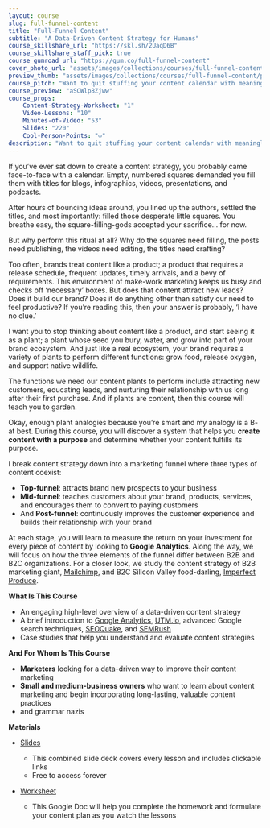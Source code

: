 ```yaml
---
layout: course
slug: full-funnel-content
title: "Full-Funnel Content"
subtitle: "A Data-Driven Content Strategy for Humans"
course_skillshare_url: "https://skl.sh/2UaqD6B"
course_skillshare_staff_pick: true
course_gumroad_url: "https://gum.co/full-funnel-content"
cover_photo_url: "assets/images/collections/courses/full-funnel-content/full-funnel-content-cover-photo.png"
preview_thumb: "assets/images/collections/courses/full-funnel-content/preview-thumb.png"
course_pitch: "Want to quit stuffing your content calendar with meaningless blogs? This course introduces a strategy that attracts customers, educates them, and nurtures them for repeat business"
course_preview: "aSCWlp8Zjww"
course_props:
    Content-Strategy-Worksheet: "1"
    Video-Lessons: "10"
    Minutes-of-Video: "53"
    Slides: "220"
    Cool-Person-Points: "∞"
description: "Want to quit stuffing your content calendar with meaningless blogs? This course introduces a content strategy that attracts customers, educates them, and nurtures them for repeat business. 10 videos, 53 minutes of video, over 200 slides, and more inside."
---
```

If you’ve ever sat down to create a content strategy, you probably came face-to-face with a calendar. Empty, numbered squares demanded you fill them with titles for blogs, infographics, videos, presentations, and podcasts.

After hours of bouncing ideas around, you lined up the authors, settled the titles, and most importantly: filled those desperate little squares. You breathe easy, the square-filling-gods accepted your sacrifice… for now.

But why perform this ritual at all? Why do the squares need filling, the posts need publishing, the videos need editing, the titles need crafting?

Too often, brands treat content like a product; a product that requires a release schedule, frequent updates, timely arrivals, and a bevy of requirements. This environment of make-work marketing keeps us busy and checks off ‘necessary’ boxes. But does that content attract new leads? Does it build our brand? Does it do anything other than satisfy our need to feel productive? If you’re reading this, then your answer is probably, ‘I have no clue.’

I want you to stop thinking about content like a product, and start seeing it as a plant; a plant whose seed you bury, water, and grow into part of your brand ecosystem. And just like a real ecosystem, your brand requires a variety of plants to perform different functions: grow food, release oxygen, and support native wildlife.

The functions we need our content plants to perform include attracting new customers, educating leads, and nurturing their relationship with us long after their first purchase. And if plants are content, then this course will teach you to garden.

Okay, enough plant analogies because you’re smart and my analogy is a B- at best. During this course, you will discover a system that helps you **create content with a purpose** and determine whether your content fulfills its purpose.

I break content strategy down into a marketing funnel where three types of content coexist:

- **Top-funnel**: attracts brand new prospects to your business
- **Mid-funnel**: teaches customers about your brand, products, services, and encourages them to convert to paying customers
- And **Post-funnel**: continuously improves the customer experience and builds their relationship with your brand

At each stage, you will learn to measure the return on your investment for every piece of content by looking to **Google Analytics**. Along the way, we will focus on how the three elements of the funnel differ between B2B and B2C organizations. For a closer look, we study the content strategy of B2B marketing giant, [Mailchimp](https://mailchimp.com/), and B2C Silicon Valley food-darling, [Imperfect Produce](https://imperfectproduce.com/).

**What Is This Course**

- An engaging high-level overview of a data-driven content strategy
- A brief introduction to [Google Analytics](https://analytics.google.com/), [UTM.io](https://web.utm.io/), advanced Google search techniques, [SEOQuake](https://www.seoquake.com/index.html), and [SEMRush](https://www.semrush.com/)
- Case studies that help you understand and evaluate content strategies

**And For Whom Is This Course**

- **Marketers** looking for a data-driven way to improve their content marketing
- **Small and medium-business owners** who want to learn about content marketing and begin incorporating long-lasting, valuable content practices
- and grammar nazis

**Materials**

- [Slides](https://drive.google.com/open?id=1g40Gsdye3lFKKGEQsUVS4gmKV7LZaw797xnjw_aIsXI)
    - This combined slide deck covers every lesson and includes clickable links
    - Free to access forever

- [Worksheet](https://drive.google.com/open?id=1u3Mvp0wE6ZLvEXvmiSr-nhFs2a4CUQhEhSBtyrzCb-8)
    - This Google Doc will help you complete the homework and formulate your content plan as you watch the lessons